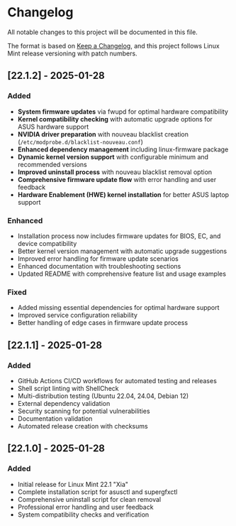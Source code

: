 # Changelog

All notable changes to this project will be documented in this file.

The format is based on [Keep a Changelog](https://keepachangelog.com/en/1.0.0/),
and this project follows Linux Mint release versioning with patch numbers.

## [22.1.2] - 2025-01-28

### Added
- **System firmware updates** via fwupd for optimal hardware compatibility
- **Kernel compatibility checking** with automatic upgrade options for ASUS hardware support
- **NVIDIA driver preparation** with nouveau blacklist creation (`/etc/modprobe.d/blacklist-nouveau.conf`)
- **Enhanced dependency management** including linux-firmware package
- **Dynamic kernel version support** with configurable minimum and recommended versions
- **Improved uninstall process** with nouveau blacklist removal option
- **Comprehensive firmware update flow** with error handling and user feedback
- **Hardware Enablement (HWE) kernel installation** for better ASUS laptop support

### Enhanced
- Installation process now includes firmware updates for BIOS, EC, and device compatibility
- Better kernel version management with automatic upgrade suggestions
- Improved error handling for firmware update scenarios
- Enhanced documentation with troubleshooting sections
- Updated README with comprehensive feature list and usage examples

### Fixed
- Added missing essential dependencies for optimal hardware support
- Improved service configuration reliability
- Better handling of edge cases in firmware update process

## [22.1.1] - 2025-01-28

### Added
- GitHub Actions CI/CD workflows for automated testing and releases
- Shell script linting with ShellCheck
- Multi-distribution testing (Ubuntu 22.04, 24.04, Debian 12)  
- External dependency validation
- Security scanning for potential vulnerabilities
- Documentation validation
- Automated release creation with checksums

## [22.1.0] - 2025-01-28

### Added
- Initial release for Linux Mint 22.1 "Xia"
- Complete installation script for asusctl and supergfxctl
- Comprehensive uninstall script for clean removal
- Professional error handling and user feedback
- System compatibility checks and verification 